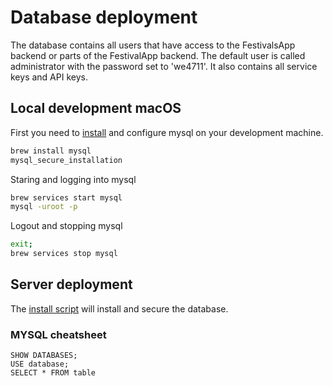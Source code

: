 # Database deployment

The database contains all users that have access to the FestivalsApp backend or parts of the FestivalApp backend. The default user is called administrator with the password set to 'we4711'. It also contains all service keys and API keys.

## Local development macOS

First you need to [install](https://www.novicedev.com/blog/how-install-mysql-macos-homebrew) and configure mysql on your development machine.

```bash
brew install mysql
mysql_secure_installation
```

Staring and logging into mysql

```bash
brew services start mysql
mysql -uroot -p
```

Logout and stopping mysql

```bash
exit;
brew services stop mysql
```

## Server deployment

The [install script](../operation/install.sh) will install and secure the database.

### MYSQL cheatsheet

```mysql
SHOW DATABASES;
USE database;
SELECT * FROM table
```
